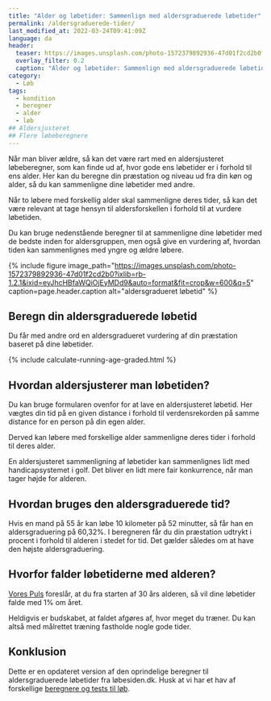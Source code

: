 ```yaml
---
title: "Alder og løbetider: Sammenlign med aldersgraduerede løbetider"
permalink: /aldersgraduerede-tider/
last_modified_at: 2022-03-24T09:41:09Z
language: da
header:
  teaser: https://images.unsplash.com/photo-1572379892936-47d01f2cd2b0?ixlib=rb-1.2.1&ixid=eyJhcHBfaWQiOjEyMDd9&auto=format&fit=crop&h=300&w=400&q=10
  overlay_filter: 0.2
  caption: "Alder og løbetider: Sammenlign med aldersgraduerede løbetider"
category:
  - Løb
tags:
  - kondition
  - beregner
  - alder
  - løb
## Aldersjusteret
## Flere løbeberegnere
---
```


Når man bliver ældre, så kan det være rart med en aldersjusteret løbeberegner, som kan finde ud af, hvor gode ens løbetider er i forhold til ens alder. Her kan du beregne din præstation og niveau ud fra din køn og alder, så du kan sammenligne dine løbetider med andre.

Når to løbere med forskellig alder skal sammenligne deres tider, så kan det være relevant at tage hensyn til aldersforskellen i forhold til at vurdere løbetiden.

Du kan bruge nedenstående beregner til at sammenligne dine løbetider med de bedste inden for aldersgruppen, men også give en vurdering af, hvordan tiden kan sammenlignes med yngre og ældre løbere.

{% include figure image_path="https://images.unsplash.com/photo-1572379892936-47d01f2cd2b0?ixlib=rb-1.2.1&ixid=eyJhcHBfaWQiOjEyMDd9&auto=format&fit=crop&w=600&q=5" caption=page.header.caption alt="aldersgradueret løbetid" %}

## Beregn din aldersgraduerede løbetid

Du får med andre ord en aldersgradueret vurdering af din præstation baseret på dine løbetider.

{% include calculate-running-age-graded.html %}

## Hvordan aldersjusterer man løbetiden?

Du kan bruge formularen ovenfor for at lave en aldersjusteret løbetid. Her vægtes din tid på en given distance i forhold til verdensrekorden på samme distance for en person på din egen alder.

Derved kan løbere med forskellige alder sammenligne deres tider i forhold til deres alder.

En aldersjusteret sammenligning af løbetider kan sammenlignes lidt med handicapsystemet i golf. Det bliver en lidt mere fair konkurrence, når man tager højde for alderen.

## Hvordan bruges den aldersgraduerede tid?

Hvis en mand på 55 år kan løbe 10 kilometer på 52 minutter, så får han en aldersgraduering på 60,32%. I beregneren får du din præstation udtrykt i procent i forhold til alderen i stedet for tid. Det gælder således om at have den højste aldersgraduering.

## Hvorfor falder løbetiderne med alderen?

[Vores Puls](https://vorespuls.dk/loeb/artikler/alderen-taerer-paa-tiderne) foreslår, at du fra starten af 30 års alderen, så vil dine løbetider falde med 1% om året.

Heldigvis er budskabet, at faldet afgøres af, hvor meget du træner. Du kan altså med målrettet træning fastholde nogle gode tider.

## Konklusion

Dette er en opdateret version af den oprindelige beregner til aldersgraduerede løbetider fra løbesiden.dk. Husk at vi har et hav af forskellige [beregnere og tests til løb](/loebesiden/).
